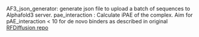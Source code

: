 AF3_json_generator: generate json file to upload a batch of sequences to Alphafold3 server. 
pae_interaction : Calculate iPAE of the complex. Aim for pAE_interaction < 10 for de novo binders as described in original [RFDiffusion repo](https://github.com/RosettaCommons/RFdiffusion)
